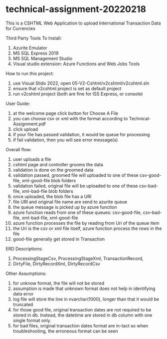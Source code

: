 # technical-assignment-20220218

This is a CSHTML Web Application to upload International Transaction Data for Currencies

Third Party Tools To Install:
1. Azurite Emulator
1. MS SQL Express 2019
1. MS SQL Management Studio
1. Visual studio extension: Azure Functions and Web Jobs Tools

How to run this project:
1. use Visual Stido 2022, open 05-V2-Cshtml/v2cshtml/v2cshtml.sln
1. ensure that v2cshtml project is set as default project
1. run v2cshtml project (both are fine for ISS Express, or console) 

User Guide:
1. at the welcome page click button for Choose A File
1. you can choose csv or xml with the format according to Technical-Assignment.pdf
1. click upload
1. if your file has passed validation, it would be queue for processing
1. if fail validation, then you will see error message(s)

Overall flow:
1. user uploads a file
1. cshtml page and controller grooms the data
1. validation is done on the groomed data
1. validation passed, groomed file will uploaded to one of these csv-good-file, xml-good-file blob folders
1. validation failed, original file will be uploaded to one of these csv-bad-file, xml-bad-file blob folders
1. once uploaded, the blob file has a URI
1. file URI and original file name are send to azurite queue
1. the queue message is picked up by azure function
1. azure function reads from one of these queues: csv-good-file, csv-bad-file, xml-bad-file, xml-good-file
1. azure function processes the file by reading from Uri of the queue item
1. the Uri is the csv or xml file itself, azure function process the rows in the file
1. good-file generally get stored in Transaction

ERD Descriptions:
1. ProcessingStageCsv, ProcessingStageXml, TransactionRecord, 
1. DirtyFile, DirtyRecordXml, DirtyRecordCsv

Other Assumptions:
1. for unknow format, the file will not be stored
1. assumption is made that unknown format does not help in identifying data error
1. log file will store the line in nvarchar(1000), longer than that it would be truncated
1. for those good file, original transaction dates are not required to be stored in db. Instead, the datetime are stored in db column with one single format only.
1. for bad files, original transaction dates format are in-tact so when troubleshooting, the erroneous format can be seen
